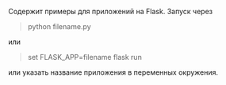 Содержит примеры для приложений на Flask.
Запуск через

> python filename.py

или

> set FLASK_APP=filename
> flask run

или указать название приложения в переменных окружения.

